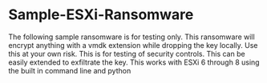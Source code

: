 # Sample-ESXi-Ransomware
The following sample ransomware is for testing only. This ransomware will encrypt anything with a vmdk extension while dropping the key locally. Use this at your own risk. This is for testing of security controls. This can be easily extended to exfiltrate the key.
This works with ESXi 6 through 8 using the built in command line and python
